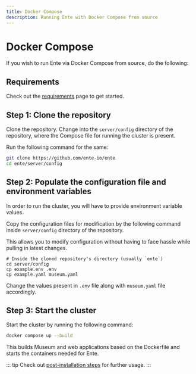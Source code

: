 ```yaml
---
title: Docker Compose
description: Running Ente with Docker Compose from source
---
```


# Docker Compose

If you wish to run Ente via Docker Compose from source, do the following:

## Requirements

Check out the [requirements](/self-hosting/install/requirements) page to get
started.

## Step 1: Clone the repository

Clone the repository. Change into the `server/config` directory of the repository, where the Compose file for running the cluster is present.

Run the following command for the same:

``` sh
git clone https://github.com/ente-io/ente
cd ente/server/config
```

## Step 2: Populate the configuration file and environment variables

In order to run the cluster, you will have to provide environment variable values.

Copy the configuration files for modification by the following command inside `server/config` directory of the repository.

This allows you to modify configuration without having to face hassle while pulling in latest changes.

``` shell
# Inside the cloned repository's directory (usually `ente`)
cd server/config
cp example.env .env
cp example.yaml museum.yaml
```

Change the values present in `.env` file along with `museum.yaml` file accordingly.

## Step 3: Start the cluster

Start the cluster by running the following command:

```sh
docker compose up --build
```

This builds Museum and web applications based on the Dockerfile and starts the containers needed for Ente.

::: tip
Check out [post-installation steps](/self-hosting/install/post-install/) for further usage.
:::
